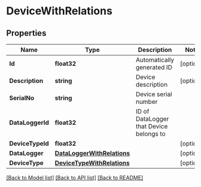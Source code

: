 # DeviceWithRelations

## Properties

Name | Type | Description | Notes
------------ | ------------- | ------------- | -------------
**Id** | **float32** | Automatically generated ID | [optional] 
**Description** | **string** | Device description | [optional] 
**SerialNo** | **string** | Device serial number | 
**DataLoggerId** | **float32** | ID of DataLogger that Device belongs to | 
**DeviceTypeId** | **float32** |  | [optional] 
**DataLogger** | [**DataLoggerWithRelations**](DataLoggerWithRelations.md) |  | [optional] 
**DeviceType** | [**DeviceTypeWithRelations**](DeviceTypeWithRelations.md) |  | [optional] 

[[Back to Model list]](../README.md#documentation-for-models) [[Back to API list]](../README.md#documentation-for-api-endpoints) [[Back to README]](../README.md)


